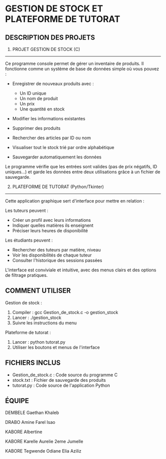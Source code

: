 GESTION DE STOCK ET PLATEFORME DE TUTORAT
=========================================

DESCRIPTION DES PROJETS
-----------------------

1. PROJET GESTION DE STOCK (C)
-----------------------------
Ce programme console permet de gérer un inventaire de produits. Il fonctionne comme un système de base de données simple où vous pouvez :

- Enregistrer de nouveaux produits avec :
  * Un ID unique
  * Un nom de produit
  * Un prix
  * Une quantité en stock

- Modifier les informations existantes
- Supprimer des produits
- Rechercher des articles par ID ou nom
- Visualiser tout le stock trié par ordre alphabétique
- Sauvegarder automatiquement les données

Le programme vérifie que les entrées sont valides (pas de prix négatifs, ID uniques...) et garde les données entre deux utilisations grâce à un fichier de sauvegarde.

2. PLATEFORME DE TUTORAT (Python/Tkinter)
-----------------------------------------
Cette application graphique sert d'interface pour mettre en relation :

Les tuteurs peuvent :
- Créer un profil avec leurs informations
- Indiquer quelles matières ils enseignent
- Préciser leurs heures de disponibilité

Les étudiants peuvent :
- Rechercher des tuteurs par matière, niveau
- Voir les disponibilités de chaque tuteur
- Consulter l'historique des sessions passées

L'interface est conviviale et intuitive, avec des menus clairs et des options de filtrage pratiques.

COMMENT UTILISER
---------------

Gestion de stock :
1. Compiler : gcc Gestion_de_stock.c -o gestion_stock
2. Lancer : ./gestion_stock
3. Suivre les instructions du menu

Plateforme de tutorat :
1. Lancer : python tutorat.py
2. Utiliser les boutons et menus de l'interface

FICHIERS INCLUS
---------------
- Gestion_de_stock.c : Code source du programme C
- stock.txt : Fichier de sauvegarde des produits
- tutorat.py : Code source de l'application Python

ÉQUIPE
------
DEMBELE Gaethan Khaleb

 DRABO Amine Farel Isao

KABORE Albertine

KABORE Karelle Aurelie 2eme Jumelle

KABORE Tegwende Odiane Elia Aziliz
